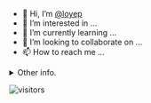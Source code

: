 - 👋 Hi, I’m [@loyep](https://github.com/loyep)
- 👀 I’m interested in ...
- 🌱 I’m currently learning ...
- 💞️ I’m looking to collaborate on ...
- 📫 How to reach me ...

<details>
  <summary>Other info.</summary>
  <br>

<!--START_SECTION:waka-->

```text
Vue.js          18 hrs 12 mins  ███████████▒░░░░░░░░░░░░░   45.17 %
TypeScript      9 hrs 27 mins   ██████░░░░░░░░░░░░░░░░░░░   23.48 %
JSON            5 hrs 54 mins   ███▓░░░░░░░░░░░░░░░░░░░░░   14.68 %
JavaScript      4 hrs 45 mins   ███░░░░░░░░░░░░░░░░░░░░░░   11.81 %
SCSS            34 mins         ▒░░░░░░░░░░░░░░░░░░░░░░░░   01.41 %
TSConfig        25 mins         ▒░░░░░░░░░░░░░░░░░░░░░░░░   01.06 %
```

<!--END_SECTION:waka-->

</details>

![visitors](https://visitor-badge.glitch.me/badge?page_id=loyep.loyep)
